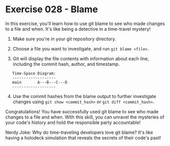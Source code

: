 # Exercise 028 - Blame

In this exercise, you'll learn how to use git blame to see who made changes to a file
and when. It's like being a detective in a time-travel mystery!

1. Make sure you're in your git repository directory.

2. Choose a file you want to investigate, and run `git blame <file>`.

3. Git will display the file contents with information about each line, including the
   commit hash, author, and timestamp.

```
   Time-Space Diagram:
   -------------------
   main       A---B---C---D
   -------------------
```

4. Use the commit hashes from the blame output to further investigate changes using
   `git show <commit_hash>` or `git diff <commit_hash>`.

Congratulations! You have successfully used git blame to see who made changes to a
file and when. With this skill, you can unravel the mysteries of your code's history
and hold the responsible party accountable!

Nerdy Joke: Why do time-traveling developers love git blame? It's like having a
holodeck simulation that reveals the secrets of their code's past!

